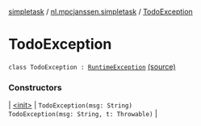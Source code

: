 [simpletask](../../index.md) / [nl.mpcjanssen.simpletask](../index.md) / [TodoException](.)

# TodoException

`class TodoException : `[`RuntimeException`](http://docs.oracle.com/javase/6/docs/api/java/lang/RuntimeException.html) [(source)](https://github.com/mpcjanssen/simpletask-android/blob/master/src/main/java/nl/mpcjanssen/simpletask/TodoException.kt#L27)

### Constructors

| [&lt;init&gt;](-init-.md) | `TodoException(msg: String)`<br>`TodoException(msg: String, t: Throwable)` |

